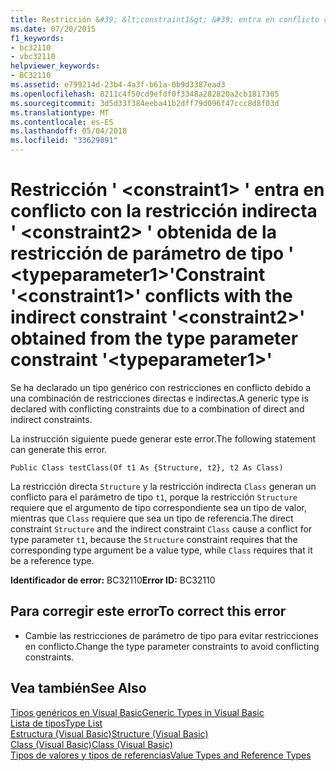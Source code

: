 ```yaml
---
title: Restricción &#39; &lt;constraint1&gt; &#39; entra en conflicto con la restricción indirecta &#39; &lt;constraint2&gt; &#39; obtenida de la restricción de parámetro de tipo &#39; &lt;typeparameter1&gt;&#39;
ms.date: 07/20/2015
f1_keywords:
- bc32110
- vbc32110
helpviewer_keywords:
- BC32110
ms.assetid: e799214d-23b4-4a3f-b61a-0b9d3387ead3
ms.openlocfilehash: 8211c4f50cd9efdf0f3348a282820a2cb1817305
ms.sourcegitcommit: 3d5d33f384eeba41b2dff79d096f47ccc8d8f03d
ms.translationtype: MT
ms.contentlocale: es-ES
ms.lasthandoff: 05/04/2018
ms.locfileid: "33629891"
---
```

# <a name="constraint-39ltconstraint1gt39-conflicts-with-the-indirect-constraint-39ltconstraint2gt39-obtained-from-the-type-parameter-constraint-39lttypeparameter1gt39"></a><span data-ttu-id="bd1a1-102">Restricción &#39; &lt;constraint1&gt; &#39; entra en conflicto con la restricción indirecta &#39; &lt;constraint2&gt; &#39; obtenida de la restricción de parámetro de tipo &#39; &lt;typeparameter1&gt;&#39;</span><span class="sxs-lookup"><span data-stu-id="bd1a1-102">Constraint &#39;&lt;constraint1&gt;&#39; conflicts with the indirect constraint &#39;&lt;constraint2&gt;&#39; obtained from the type parameter constraint &#39;&lt;typeparameter1&gt;&#39;</span></span>
<span data-ttu-id="bd1a1-103">Se ha declarado un tipo genérico con restricciones en conflicto debido a una combinación de restricciones directas e indirectas.</span><span class="sxs-lookup"><span data-stu-id="bd1a1-103">A generic type is declared with conflicting constraints due to a combination of direct and indirect constraints.</span></span>  
  
 <span data-ttu-id="bd1a1-104">La instrucción siguiente puede generar este error.</span><span class="sxs-lookup"><span data-stu-id="bd1a1-104">The following statement can generate this error.</span></span>  
  
 `Public Class testClass(Of t1 As {Structure, t2}, t2 As Class)`  
  
 <span data-ttu-id="bd1a1-105">La restricción directa `Structure` y la restricción indirecta `Class` generan un conflicto para el parámetro de tipo `t1`, porque la restricción `Structure` requiere que el argumento de tipo correspondiente sea un tipo de valor, mientras que `Class` requiere que sea un tipo de referencia.</span><span class="sxs-lookup"><span data-stu-id="bd1a1-105">The direct constraint `Structure` and the indirect constraint `Class` cause a conflict for type parameter `t1`, because the `Structure` constraint requires that the corresponding type argument be a value type, while `Class` requires that it be a reference type.</span></span>  
  
 <span data-ttu-id="bd1a1-106">**Identificador de error:** BC32110</span><span class="sxs-lookup"><span data-stu-id="bd1a1-106">**Error ID:** BC32110</span></span>  
  
## <a name="to-correct-this-error"></a><span data-ttu-id="bd1a1-107">Para corregir este error</span><span class="sxs-lookup"><span data-stu-id="bd1a1-107">To correct this error</span></span>  
  
-   <span data-ttu-id="bd1a1-108">Cambie las restricciones de parámetro de tipo para evitar restricciones en conflicto.</span><span class="sxs-lookup"><span data-stu-id="bd1a1-108">Change the type parameter constraints to avoid conflicting constraints.</span></span>  
  
## <a name="see-also"></a><span data-ttu-id="bd1a1-109">Vea también</span><span class="sxs-lookup"><span data-stu-id="bd1a1-109">See Also</span></span>  
 [<span data-ttu-id="bd1a1-110">Tipos genéricos en Visual Basic</span><span class="sxs-lookup"><span data-stu-id="bd1a1-110">Generic Types in Visual Basic</span></span>](../../visual-basic/programming-guide/language-features/data-types/generic-types.md)  
 [<span data-ttu-id="bd1a1-111">Lista de tipos</span><span class="sxs-lookup"><span data-stu-id="bd1a1-111">Type List</span></span>](../../visual-basic/language-reference/statements/type-list.md)  
 [<span data-ttu-id="bd1a1-112">Estructura (Visual Basic)</span><span class="sxs-lookup"><span data-stu-id="bd1a1-112">Structure (Visual Basic)</span></span>](http://msdn.microsoft.com/library/263ce115-ac36-4c05-8cb7-0e0eead5c6d0)  
 [<span data-ttu-id="bd1a1-113">Class (Visual Basic)</span><span class="sxs-lookup"><span data-stu-id="bd1a1-113">Class (Visual Basic)</span></span>](http://msdn.microsoft.com/library/0777c6e6-46bc-451b-ad70-57b49d4ef4f7)  
 [<span data-ttu-id="bd1a1-114">Tipos de valores y tipos de referencias</span><span class="sxs-lookup"><span data-stu-id="bd1a1-114">Value Types and Reference Types</span></span>](../../visual-basic/programming-guide/language-features/data-types/value-types-and-reference-types.md)
